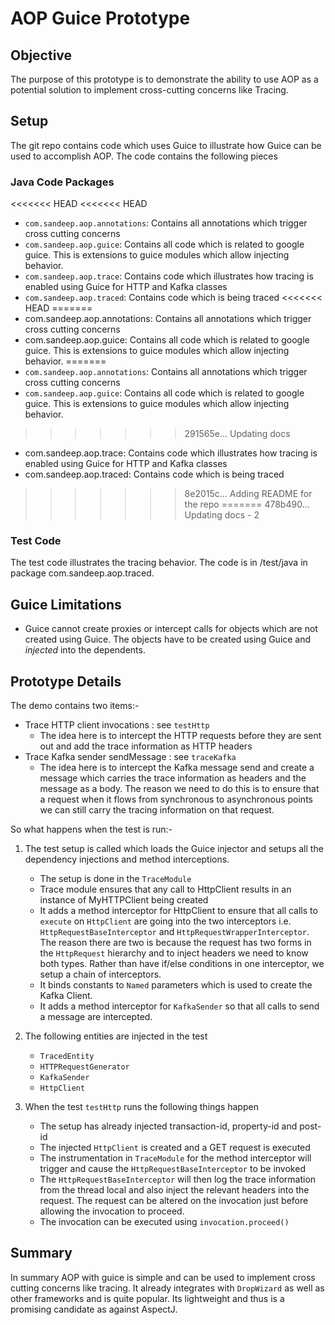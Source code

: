 # AOP Guice Prototype

## Objective
The purpose of this prototype is to demonstrate the ability to use AOP as a potential solution to implement cross-cutting concerns like Tracing.

## Setup
The git repo contains code which uses Guice to illustrate how Guice can be used to accomplish AOP. The code contains the following pieces

### Java Code Packages

<<<<<<< HEAD
<<<<<<< HEAD
* `com.sandeep.aop.annotations`: Contains all annotations which trigger cross cutting concerns
* `com.sandeep.aop.guice`: Contains all code which is related to google guice. This is extensions to guice modules which allow injecting behavior.
* `com.sandeep.aop.trace`: Contains code which illustrates how tracing is enabled using Guice for HTTP and Kafka classes
* `com.sandeep.aop.traced`: Contains code which is being traced
<<<<<<< HEAD
=======
* com.sandeep.aop.annotations: Contains all annotations which trigger cross cutting concerns
* com.sandeep.aop.guice: Contains all code which is related to google guice. This is extensions to guice modules which allow injecting behavior.
=======
* `com.sandeep.aop.annotations`: Contains all annotations which trigger cross cutting concerns
* `com.sandeep.aop.guice`: Contains all code which is related to google guice. This is extensions to guice modules which allow injecting behavior.
>>>>>>> 291565e... Updating docs
* com.sandeep.aop.trace: Contains code which illustrates how tracing is enabled using Guice for HTTP and Kafka classes
* com.sandeep.aop.traced: Contains code which is being traced
>>>>>>> 8e2015c... Adding README for the repo
=======
>>>>>>> 478b490... Updating docs - 2

### Test Code

The test code illustrates the tracing behavior. The code is in /test/java in package com.sandeep.aop.traced.

## Guice Limitations
* Guice cannot create proxies or intercept calls for objects which are not created using Guice. The objects have to be created using Guice and _injected_ into the dependents.


## Prototype Details
The demo contains two items:-

* Trace HTTP client invocations : see `testHttp`
	* The idea here is to intercept the HTTP requests before they are sent out and add the trace information as HTTP headers
* Trace Kafka sender sendMessage : see `traceKafka`
	* The idea here is to intercept the Kafka message send and create a message which carries the trace information as headers and the message as a body. The reason we need to do this is to ensure that a request when it flows from synchronous to asynchronous points we can still carry the tracing information on that request.

So what happens when the test is run:-

1. The test setup is called which loads the Guice injector and setups all the dependency injections and method interceptions.
	* The setup is done in the `TraceModule`
	* Trace module ensures that any call to HttpClient results in an instance of MyHTTPClient being created
	* It adds a method interceptor for HttpClient to ensure that all calls to `execute` on `HttpClient` are going into the two interceptors i.e. `HttpRequestBaseInterceptor` and `HttpRequestWrapperInterceptor`. The reason there are two is because the request has two forms in the `HttpRequest` hierarchy and to inject headers we need to know both types. Rather than have if/else conditions in one interceptor, we setup a chain of interceptors.
	* It binds constants to `Named` parameters which is used to create the Kafka Client. 
	* It adds a method interceptor for `KafkaSender` so that all calls to send a message are intercepted.
2. The following entities are injected in the test
	*  `TracedEntity`
	*  `HTTPRequestGenerator`
	*  `KafkaSender`
	*  `HttpClient`

3. When the test `testHttp` runs the following things happen
   * The setup has already injected transaction-id, property-id and post-id
	* The injected `HttpClient` is created and a GET request is executed
	* The instrumentation in `TraceModule` for the method interceptor will trigger and cause the `HttpRequestBaseInterceptor` to be invoked
	* The `HttpRequestBaseInterceptor` will then log the trace information from the thread local and also inject the relevant headers into the request. The request can be altered on the invocation just before allowing the invocation to proceed.
	* The invocation can be executed using `invocation.proceed()`

## Summary
In summary AOP with guice is simple and can be used to implement cross cutting concerns like tracing. It already integrates with `DropWizard` as well as other frameworks and is quite popular. Its lightweight and thus is a promising candidate as against AspectJ.